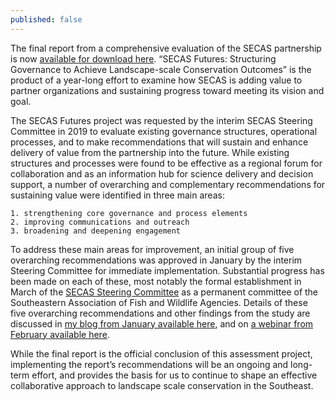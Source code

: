 ```yaml
---
published: false
---
```

The final report from a comprehensive evaluation of the SECAS partnership is now [available for download here](../pdf/SECAS_Futures_final_report_March_2021.pdf). “SECAS Futures: Structuring Governance to Achieve Landscape-scale Conservation Outcomes” is the product of a year-long effort to examine how SECAS is adding value to partner organizations and sustaining progress toward meeting its vision and goal.  

The SECAS Futures project was requested by the interim SECAS Steering Committee in 2019 to evaluate existing governance structures, operational processes, and to make recommendations that will sustain and enhance delivery of value from the partnership into the future. While existing structures and processes were found to be effective as a regional forum for collaboration and as an information hub for science delivery and decision support, a number of overarching and complementary recommendations for sustaining value were identified in three main areas:

	1. strengthening core governance and process elements
	2. improving communications and outreach
	3. broadening and deepening engagement

To address these main areas for improvement, an initial group of five overarching recommendations was approved in January by the interim Steering Committee for immediate implementation. Substantial progress has been made on each of these, most notably the formal establishment in March of the [SECAS Steering Committee](http://secassoutheast.org/2021/03/15/SECAS-Steering-Committee-now-a-permanent-committee-of-SEAFWA.html) as a permanent committee of the Southeastern Association of Fish and Wildlife Agencies. Details of these five overarching recommendations and other findings from the study are discussed in [my blog from January available here](http://secassoutheast.org/2021/01/15/Preliminary-recommendations-from-the-SECAS-Futures-Project.html), and on [a webinar from February available here](https://www.youtube.com/watch?v=5aCDPhjfZHg).

While the final report is the official conclusion of this assessment project, implementing the report’s recommendations will be an ongoing and long-term effort, and provides the basis for us to continue to shape an effective collaborative approach to landscape scale conservation in the Southeast. 
